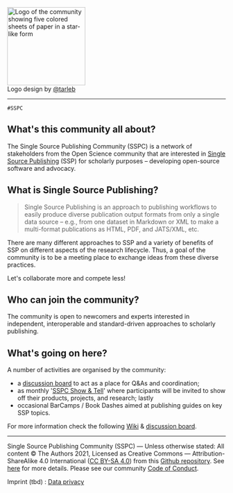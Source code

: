 <figure style="margin: 0">
  <img src="https://raw.githubusercontent.com/singlesourcepub/community/main/ssp-community-logo.png" alt="Logo of the community showing five colored sheets of paper in a star-like form" style="width: 180px">
  <figcaption>Logo design by <a href="https://github.com/tarleb/">@tarleb</a></figcaption>
</figure>

---

`#SSPC`

## What's this community all about?

The Single Source Publishing Community (SSPC) is a network of stakeholders from the Open Science community that are interested in [Single Source Publishing](https://en.wikipedia.org/wiki/Single-source_publishing) (SSP) for scholarly purposes – developing open-source software and advocacy.   

## What is Single Source Publishing?

> Single Source Publishing is an approach to publishing workflows to easily produce diverse publication output formats from only a single data source – e.g., from one dataset in Markdown or XML to make a multi-format publications as HTML, PDF, and JATS/XML, etc.

There are many different approaches to SSP and a variety of benefits of SSP on different aspects of the research lifecycle. Thus, a goal of the community is to be a meeting place to exchange ideas from these diverse practices. 

Let's collaborate more and compete less! 

## Who can join the community?

The community is open to newcomers and experts interested in independent, interoperable and standard-driven approaches to scholarly publishing.

## What's going on here?

A number of activities are organised by the community: 

 - a [discussion board](https://github.com/singlesourcepub/community/discussions) to act as a place for Q&As and coordination; 
 - as monthly '[SSPC Show & Tell](https://github.com/singlesourcepub/community/wiki/SSPC-Show-&-Tell)' where participants will be invited to show off their products, projects, and research; lastly 
 - occasional BarCamps / Book Dashes aimed at publishing guides on key SSP topics.
 
For more information check the following [Wiki](https://github.com/singlesourcepub/community/wiki) & [discussion board](https://github.com/singlesourcepub/community/discussions). 

---
Single Source Publishing Community (SSPC) — Unless otherwise stated: All content © The Authors 2021, Licensed as Creative Commons — Attribution-ShareAlike 4.0 International ([CC BY-SA 4.0](https://creativecommons.org/licenses/by-sa/4.0/deed.ast)) from this [Github repository](https://github.com/singlesourcepub/community). See [here](https://github.com/singlesourcepub/community/wiki/Terms-and-Conditions) for more details. Please see our community [Code of Conduct](Code-of-Conduct).

Imprint (tbd) : [Data privacy](https://docs.github.com/en/github/site-policy/github-privacy-statement)
